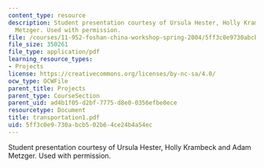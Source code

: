 ```yaml
---
content_type: resource
description: Student presentation courtesy of Ursula Hester, Holly Krambeck and Adam
  Metzger. Used with permission.
file: /courses/11-952-foshan-china-workshop-spring-2004/5ff3c0e9730abcb502b64ce24b4a54ec_transportation1.pdf
file_size: 350261
file_type: application/pdf
learning_resource_types:
- Projects
license: https://creativecommons.org/licenses/by-nc-sa/4.0/
ocw_type: OCWFile
parent_title: Projects
parent_type: CourseSection
parent_uid: ad4b1f05-d2bf-7775-d8e0-0356efbe0ece
resourcetype: Document
title: transportation1.pdf
uid: 5ff3c0e9-730a-bcb5-02b6-4ce24b4a54ec
---
```

Student presentation courtesy of Ursula Hester, Holly Krambeck and Adam Metzger. Used with permission.